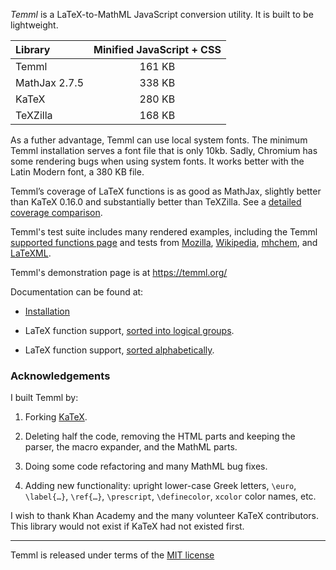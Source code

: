 *Temml* is a LaTeX-to-MathML JavaScript conversion utility. It is built to be lightweight.

| Library       | Minified JavaScript + CSS |
|:--------------|:-------------------------:|
| Temml         |         161 KB            |
| MathJax 2.7.5 |         338 KB            |
| KaTeX         |         280 KB            |
| TeXZilla      |         168 KB            |

As a futher advantage, Temml can use local system fonts. The minimum Temml installation serves a font file that is only 10kb. Sadly, Chromium has some rendering bugs when using system fonts. It
works better with the Latin Modern font, a 380 KB file.

Temml’s coverage of LaTeX functions is as good as MathJax, slightly better than KaTeX 0.16.0 and substantially better than TeXZilla. See a [detailed coverage comparison](https://temml.org/docs/en/comparison.html).

Temml's test suite includes many rendered examples, including the Temml [supported functions page](https://temml.org/docs/en/supported.html) and tests from [Mozilla](https://temml.org/tests/mozilla-tests.html), [Wikipedia](https://temml.org/tests/wiki-tests.html), [mhchem](https://temml.org/tests/mhchem-tests.html), and [LaTeXML](https://temml.org/tests/LaTeXML-tests.html).

Temml's demonstration page is at https://temml.org/

Documentation can be found at:

* [Installation](https://temml.org/docs/en/administration.html)

* LaTeX function support, [sorted into logical groups](https://temml.org/docs/en/supported.html).

* LaTeX function support, [sorted alphabetically](https://temml.org/docs/en/support_table.html).

### Acknowledgements

I built Temml by:

1. Forking [KaTeX](https://katex.org/).

2. Deleting half the code, removing the HTML parts and keeping the parser, the macro expander, and the MathML parts.

3. Doing some code refactoring and many MathML bug fixes.

4. Adding new functionality: upright lower-case Greek letters, `\euro`, `\label{…}`, `\ref{…}`, `\prescript`, `\definecolor`, `xcolor` color names, etc.

I wish to thank Khan Academy and the many volunteer KaTeX contributors. This library would not exist if KaTeX had not existed first.

---

Temml is released under terms of the [MIT license](https://mit-license.org/)
